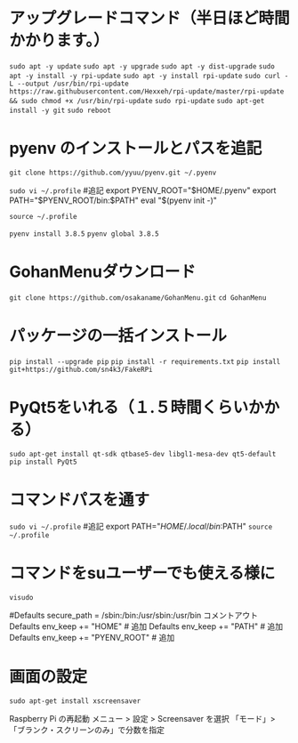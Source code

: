 # アップグレードコマンド（半日ほど時間かかります。）
`sudo apt -y update`
`sudo apt -y upgrade`
`sudo apt -y dist-upgrade`
`sudo apt -y install -y rpi-update`
`sudo apt -y install rpi-update`
`sudo curl -L --output /usr/bin/rpi-update https://raw.githubusercontent.com/Hexxeh/rpi-update/master/rpi-update && sudo chmod +x /usr/bin/rpi-update`
`sudo rpi-update`
`sudo apt-get install -y git`
`sudo reboot`


# pyenv のインストールとパスを追記
`git clone https://github.com/yyuu/pyenv.git ~/.pyenv`

`sudo vi ~/.profile`
#追記
export PYENV_ROOT="$HOME/.pyenv"
export PATH="$PYENV_ROOT/bin:$PATH" 
eval "$(pyenv init -)"

`source ~/.profile`

`pyenv install 3.8.5`
`pyenv global 3.8.5`

# GohanMenuダウンロード
`git clone https://github.com/osakaname/GohanMenu.git`
`cd GohanMenu`

# パッケージの一括インストール
`pip install --upgrade pip`
`pip install -r requirements.txt`
`pip install git+https://github.com/sn4k3/FakeRPi`

# PyQt5をいれる（１.５時間くらいかかる）
`sudo apt-get install qt-sdk qtbase5-dev libgl1-mesa-dev qt5-default`
`pip install PyQt5`

# コマンドパスを通す
`sudo vi ~/.profile`
#追記
export PATH="$HOME/.local/bin:$PATH"
`source ~/.profile`


# コマンドをsuユーザーでも使える様に
`visudo`

#Defaults    secure_path = /sbin:/bin:/usr/sbin:/usr/bin  コメントアウト
Defaults    env_keep += "HOME"  # 追加
Defaults    env_keep += "PATH"  # 追加
Defaults    env_keep += "PYENV_ROOT"  # 追加


# 画面の設定
`sudo apt-get install xscreensaver`

Raspberry Pi の再起動
メニュー > 設定 > Screensaver を選択
「モード」>「ブランク・スクリーンのみ」で分数を指定